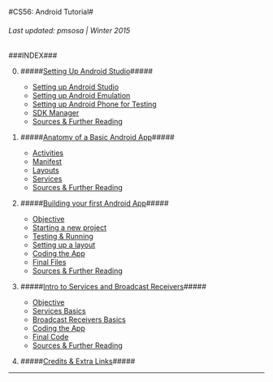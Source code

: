 #CS56: Android Tutorial#
<h6>Last updated: pmsosa | Winter 2015</h6>
###INDEX###

0. #####[Setting Up Android Studio](0_Installing_Software/0_Installing_Software.md)#####
	- [Setting up Android Studio](0_Installing_Software/0_Installing_Software.md#0_androidStudio)
	- [Setting up Android Emulation](0_Installing_Software/0_Installing_Software.md#0_emulator)
	- [Setting up Android Phone for Testing](0_Installing_Software/0_Installing_Software.md#0_phone)
	- [SDK Manager](0_Installing_Software/0_Installing_Software.md#0_sdkManager)
	- [Sources & Further Reading](0_Installing_Software/0_Installing_Software.md#0_sources)

1. #####[Anatomy of a Basic Android App](1_Basic_Anatomy_of_an_Activity/1_Basic_Anatomy_of_an_Activity.md)#####
	- [Activities](1_Basic_Anatomy_of_an_Activity/1_Basic_Anatomy_of_an_Activity.md#1_activities)
	- [Manifest](1_Basic_Anatomy_of_an_Activity/1_Basic_Anatomy_of_an_Activity.md#1_manifest)
	- [Layouts](1_Basic_Anatomy_of_an_Activity/1_Basic_Anatomy_of_an_Activity.md#1_layouts)
	- [Services](1_Basic_Anatomy_of_an_Activity/1_Basic_Anatomy_of_an_Activity.md#1_services)
	- [Sources & Further Reading](1_Basic_Anatomy_of_an_Activity/1_Basic_Anatomy_of_an_Activity.md#1_sources)

2. #####[Building your first Android App](2_Building_your_first_Android_App/2_Building_your_first_Android_App.md)#####
	- [Objective](2_Building_your_first_Android_App/2_Building_your_first_Android_App.md#2_objective)
	- [Starting a new project](2_Building_your_first_Android_App/2_Building_your_first_Android_App.md#2_starting)
	- [Testing & Running](2_Building_your_first_Android_App/2_Building_your_first_Android_App.md#2_testing)
	- [Setting up a layout](2_Building_your_first_Android_App/2_Building_your_first_Android_App.md#2_layout)
	- [Coding the App](2_Building_your_first_Android_App/2_Building_your_first_Android_App.md#2_programming)
	- [Final Files](2_Building_your_first_Android_App/2_Building_your_first_Android_App.md#2_files)
	- [Sources & Further Reading](2_Building_your_first_Android_App/2_Building_your_first_Android_App.md#2_sources)

3. #####[Intro to Services and Broadcast Receivers](3_Intro_to_Services/3_Intro_to_Services.md)#####
	- [Objective](3_Intro_to_Services/3_Intro_to_Services.md#3_objective)
	- [Services Basics](3_Intro_to_Services/3_Intro_to_Services.md#3_basics)
	- [Broadcast Receivers Basics](3_Intro_to_Services/3_Intro_to_Services.md#3_broadcast)
	- [Coding the App](3_Intro_to_Services/3_Intro_to_Services.md#3_coding)
	- [Final Code](3_Intro_to_Services/3_Intro_to_Services.md#3_files)
	- [Sources & Further Reading](3_Intro_to_Services/3_Intro_to_Services.md#3_sources)


7. #####[Credits & Extra Links](7_links/7_links.md)#####


<!--5. [<h5>Extra: Coding Games</h5>](todo)-->

<!--6. [<h5>Extra: Maps and Location</h5>](todo)-->






-------------------------


<!--pmsosa CS56 Winter 2015-->
